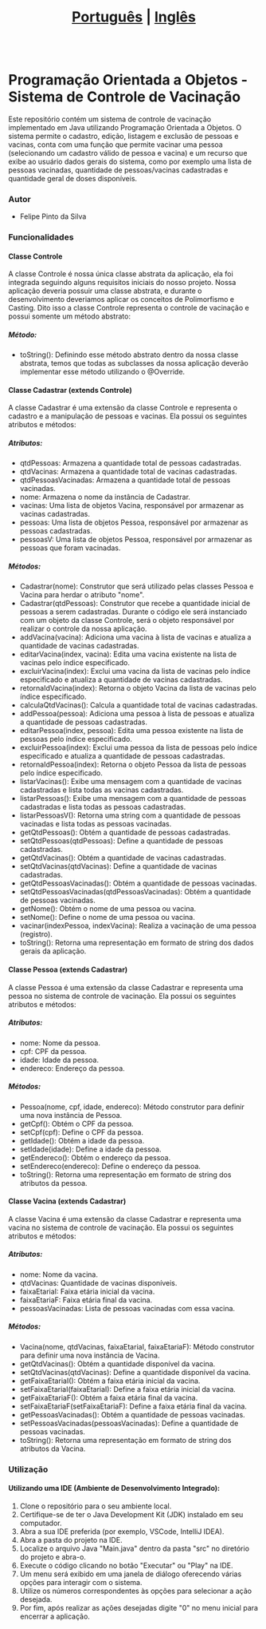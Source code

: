 # <div align="center"><a href="/README.md">Português</a> | <a href="/README_EN.md">Inglês</a></div>
<br><br>
# Programação Orientada a Objetos - Sistema de Controle de Vacinação
Este repositório contém um sistema de controle de vacinação implementado em Java utilizando Programação Orientada a Objetos. O sistema permite o cadastro, edição, listagem e exclusão de pessoas e vacinas, conta com uma função que permite vacinar uma pessoa (selecionando um cadastro válido de pessoa e vacina) e um recurso que exibe ao usuário dados gerais do sistema, como por exemplo uma lista de pessoas vacinadas, quantidade de pessoas/vacinas cadastradas e quantidade geral de doses disponíveis.

### Autor
* Felipe Pinto da Silva

### Funcionalidades
#### Classe Controle
A classe Controle é nossa única classe abstrata da aplicação, ela foi integrada seguindo alguns requisitos iniciais do nosso projeto. Nossa aplicação deveria possuir uma classe abstrata, e durante o desenvolvimento deveriamos aplicar os conceitos de Polimorfismo e Casting. Dito isso a classe Controle representa o controle de vacinação e possui somente um método abstrato:

##### Método:
* toString(): Definindo esse método abstrato dentro da nossa classe abstrata, temos que todas as subclasses da nossa aplicação deverão implementar esse método utilizando o @Override.

#### Classe Cadastrar (extends Controle)
A classe Cadastrar é uma extensão da classe Controle e representa o cadastro e a manipulação de pessoas e vacinas. Ela possui os seguintes atributos e métodos:

##### Atributos:
* qtdPessoas: Armazena a quantidade total de pessoas cadastradas.
* qtdVacinas: Armazena a quantidade total de vacinas cadastradas.
* qtdPessoasVacinadas: Armazena a quantidade total de pessoas vacinadas.
* nome: Armazena o nome da instância de Cadastrar.
* vacinas: Uma lista de objetos Vacina, responsável por armazenar as vacinas cadastradas.
* pessoas: Uma lista de objetos Pessoa, responsável por armazenar as pessoas cadastradas.
* pessoasV: Uma lista de objetos Pessoa, responsável por armazenar as pessoas que foram vacinadas.

##### Métodos:
* Cadastrar(nome): Construtor que será utilizado pelas classes Pessoa e Vacina para herdar o atributo "nome".
* Cadastrar(qtdPessoas): Construtor que recebe a quantidade inicial de pessoas a serem cadastradas. Durante o código ele será instanciado com um objeto da classe Controle, será o objeto responsável por realizar o controle da nossa aplicação.
* addVacina(vacina): Adiciona uma vacina à lista de vacinas e atualiza a quantidade de vacinas cadastradas.
* editarVacina(index, vacina): Edita uma vacina existente na lista de vacinas pelo índice especificado.
* excluirVacina(index): Exclui uma vacina da lista de vacinas pelo índice especificado e atualiza a quantidade de vacinas cadastradas.
* retornaIdVacina(index): Retorna o objeto Vacina da lista de vacinas pelo índice especificado.
* calculaQtdVacinas(): Calcula a quantidade total de vacinas cadastradas.
* addPessoa(pessoa): Adiciona uma pessoa à lista de pessoas e atualiza a quantidade de pessoas cadastradas.
* editarPessoa(index, pessoa): Edita uma pessoa existente na lista de pessoas pelo índice especificado.
* excluirPessoa(index): Exclui uma pessoa da lista de pessoas pelo índice especificado e atualiza a quantidade de pessoas cadastradas.
* retornaIdPessoa(index): Retorna o objeto Pessoa da lista de pessoas pelo índice especificado.
* listarVacinas(): Exibe uma mensagem com a quantidade de vacinas cadastradas e lista todas as vacinas cadastradas.
* listarPessoas(): Exibe uma mensagem com a quantidade de pessoas cadastradas e lista todas as pessoas cadastradas.
* listarPessoasV(): Retorna uma string com a quantidade de pessoas vacinadas e lista todas as pessoas vacinadas.
* getQtdPessoas(): Obtém a quantidade de pessoas cadastradas.
* setQtdPessoas(qtdPessoas): Define a quantidade de pessoas cadastradas.
* getQtdVacinas(): Obtém a quantidade de vacinas cadastradas.
* setQtdVacinas(qtdVacinas): Define a quantidade de vacinas cadastradas.
* getQtdPessoasVacinadas(): Obtém a quantidade de pessoas vacinadas.
* setQtdPessoasVacinadas(qtdPessoasVacinadas): Obtém a quantidade de pessoas vacinadas.
* getNome(): Obtém o nome de uma pessoa ou vacina.
* setNome(): Define o nome de uma pessoa ou vacina.
* vacinar(indexPessoa, indexVacina): Realiza a vacinação de uma pessoa (registro).
* toString(): Retorna uma representação em formato de string dos dados gerais da aplicação.

#### Classe Pessoa (extends Cadastrar)
A classe Pessoa é uma extensão da classe Cadastrar e representa uma pessoa no sistema de controle de vacinação. Ela possui os seguintes atributos e métodos:

##### Atributos:
* nome: Nome da pessoa.
* cpf: CPF da pessoa.
* idade: Idade da pessoa.
* endereco: Endereço da pessoa.

##### Métodos:
* Pessoa(nome, cpf, idade, endereco): Método construtor para definir uma nova instância de Pessoa.
* getCpf(): Obtém o CPF da pessoa.
* setCpf(cpf): Define o CPF da pessoa.
* getIdade(): Obtém a idade da pessoa.
* setIdade(idade): Define a idade da pessoa.
* getEndereco(): Obtém o endereço da pessoa.
* setEndereco(endereco): Define o endereço da pessoa.
* toString(): Retorna uma representação em formato de string dos atributos da pessoa.

#### Classe Vacina (extends Cadastrar)
A classe Vacina é uma extensão da classe Cadastrar e representa uma vacina no sistema de controle de vacinação. Ela possui os seguintes atributos e métodos:

##### Atributos:
* nome: Nome da vacina.
* qtdVacinas: Quantidade de vacinas disponíveis.
* faixaEtariaI: Faixa etária inicial da vacina.
* faixaEtariaF: Faixa etária final da vacina.
* pessoasVacinadas: Lista de pessoas vacinadas com essa vacina.

##### Métodos:
* Vacina(nome, qtdVacinas, faixaEtariaI, faixaEtariaF): Método construtor para definir uma nova instância de Vacina.
* getQtdVacinas(): Obtém a quantidade disponível da vacina.
* setQtdVacinas(qtdVacinas): Define a quantidade disponível da vacina.
* getFaixaEtariaI(): Obtém a faixa etária inicial da vacina.
* setFaixaEtariaI(faixaEtariaI): Define a faixa etária inicial da vacina.
* getFaixaEtariaF(): Obtém a faixa etária final da vacina.
* setFaixaEtariaF(setFaixaEtariaF): Define a faixa etária final da vacina.
* getPessoasVacinadas(): Obtém a quantidade de pessoas vacinadas.
* setPessoasVacinadas(pessoasVacinadas): Define a quantidade de pessoas vacinadas.
* toString(): Retorna uma representação em formato de string dos atributos da Vacina.

### Utilização
#### Utilizando uma IDE (Ambiente de Desenvolvimento Integrado):

1. Clone o repositório para o seu ambiente local.
2. Certifique-se de ter o Java Development Kit (JDK) instalado em seu computador.
3. Abra a sua IDE preferida (por exemplo, VSCode, IntelliJ IDEA).
4. Abra a pasta do projeto na IDE.
5. Localize o arquivo Java "Main.java" dentro da pasta "src" no diretório do projeto e abra-o.
6. Execute o código clicando no botão "Executar" ou "Play" na IDE.
7. Um menu será exibido em uma janela de diálogo oferecendo várias opções para interagir com o sistema.
8. Utilize os números correspondentes às opções para selecionar a ação desejada.
9. Por fim, após realizar as ações desejadas digite "0" no menu inicial para encerrar a aplicação.
